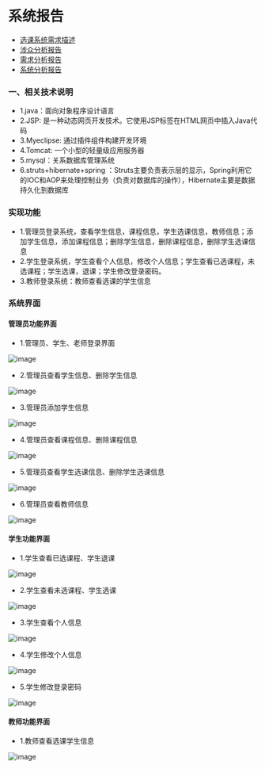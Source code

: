 
# 系统报告
* [选课系统需求描述](https://github.com/llandll/OO-Course/blob/master/%E4%BD%9C%E4%B8%9A2%EF%BC%9A%E8%AF%BE%E7%A8%8B%E7%AE%A1%E7%90%86%E7%B3%BB%E7%BB%9F.md)
* [涉众分析报告](https://github.com/wcl199343/OO-Course/blob/master/%E4%BD%9C%E4%B8%9A3%EF%BC%9A%E6%B6%89%E4%BC%97%E5%88%86%E6%9E%90%E6%8A%A5%E5%91%8A%20.md)
* [需求分析报告](https://github.com/wcl199343/OO-Course/edit/master/%E4%BD%9C%E4%B8%9A4%EF%BC%9A%E9%9C%80%E6%B1%82%E5%88%86%E6%9E%90%E6%8A%A5%E5%91%8A.md)
* [系统分析报告](https://github.com/wcl199343/OO-Course/blob/master/%E4%BD%9C%E4%B8%9A5%EF%BC%9A%E7%B3%BB%E7%BB%9F%E5%88%86%E6%9E%90.md)
### 一、相关技术说明
* 1.java：面向对象程序设计语言
* 2.JSP: 是一种动态网页开发技术。它使用JSP标签在HTML网页中插入Java代码
* 3.Myeclipse: 通过插件组件构建开发环境
* 4.Tomcat: 一个小型的轻量级应用服务器
* 5.mysql：关系数据库管理系统
* 6.struts+hibernate+spring ：Struts主要负责表示层的显示，Spring利用它的IOC和AOP来处理控制业务（负责对数据库的操作），Hibernate主要是数据持久化到数据库
### 实现功能
* 1.管理员登录系统，查看学生信息，课程信息，学生选课信息，教师信息；添加学生信息，添加课程信息；删除学生信息，删除课程信息，删除学生选课信息
* 2.学生登录系统，学生查看个人信息，修改个人信息；学生查看已选课程，未选课程；学生选课，退课；学生修改登录密码。
* 3.教师登录系统：教师查看选课的学生信息
### 系统界面
#### 管理员功能界面
* 1.管理员、学生、老师登录界面

![image](https://github.com/wcl199343/OO-Course/blob/master/picture/%E7%99%BB%E5%BD%95%E9%A1%B5%E9%9D%A2.jpg)
* 2.管理员查看学生信息、删除学生信息

![image](https://github.com/wcl199343/OO-Course/blob/master/picture/%E7%AE%A1%E7%90%86%E5%91%98%E6%9F%A5%E7%9C%8B%E5%AD%A6%E7%94%9F%E4%BF%A1%E6%81%AF.jpg)
* 3.管理员添加学生信息

![image](https://github.com/wcl199343/OO-Course/blob/master/picture/%E7%AE%A1%E7%90%86%E5%91%98%E6%B7%BB%E5%8A%A0%E5%AD%A6%E7%94%9F%E4%BF%A1%E6%81%AF.jpg)
* 4.管理员查看课程信息、删除课程信息

![image](https://github.com/wcl199343/OO-Course/blob/master/picture/%E7%AE%A1%E7%90%86%E5%91%98%E6%9F%A5%E7%9C%8B%E8%AF%BE%E7%A8%8B%E4%BF%A1%E6%81%AF.jpg)
* 5.管理员查看学生选课信息、删除学生选课信息

![image](https://github.com/wcl199343/OO-Course/blob/master/picture/%E7%AE%A1%E7%90%86%E5%91%98%E6%9F%A5%E7%9C%8B%E9%80%89%E8%AF%BE%E4%BF%A1%E6%81%AF.jpg)
* 6.管理员查看教师信息

![image](https://github.com/wcl199343/OO-Course/blob/master/picture/%E7%AE%A1%E7%90%86%E5%91%98%E6%9F%A5%E7%9C%8B%E6%95%99%E5%B8%88%E4%BF%A1%E6%81%AF.jpg)
#### 学生功能界面
* 1.学生查看已选课程、学生退课

![image](https://github.com/wcl199343/OO-Course/blob/master/picture/%E5%B7%B2%E9%80%89%E8%AF%BE%E7%A8%8B.jpg)
* 2.学生查看未选课程、学生选课

![image](https://github.com/wcl199343/OO-Course/blob/master/picture/%E6%9C%AA%E9%80%89%E8%AF%BE%E7%A8%8B.jpg)

* 3.学生查看个人信息

![image](https://github.com/wcl199343/OO-Course/blob/master/picture/%E6%9F%A5%E7%9C%8B%E4%B8%AA%E4%BA%BA%E4%BF%A1%E6%81%AF.jpg)
* 4.学生修改个人信息

![image](https://github.com/wcl199343/OO-Course/blob/master/picture/%E4%BF%AE%E6%94%B9%E4%B8%AA%E4%BA%BA%E4%BF%A1%E6%81%AF.jpg)
* 5.学生修改登录密码

![image](https://github.com/wcl199343/OO-Course/blob/master/picture/%E4%BF%AE%E6%94%B9%E5%AF%86%E7%A0%81.jpg)
#### 教师功能界面
* 1.教师查看选课学生信息

![image](https://github.com/wcl199343/OO-Course/blob/master/picture/%E6%95%99%E5%B8%88%E6%9F%A5%E7%9C%8B%E5%AD%A6%E7%94%9F%E9%80%89%E8%AF%BE%E4%BF%A1%E6%81%AF.jpg)
